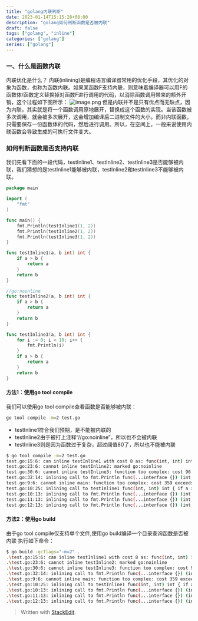 ```yaml
---
title: "golang内联判断"
date: 2023-01-14T15:15:28+08:00
description: "golang如何判断函数是否被内联"
draft: false
tags: ["golang", "inline"]
categories: ["golang"]
series: ["golang"]
---
```

### 一、什么是函数内联
 内联优化是什么？
内联(inlining)是编程语言编译器常用的优化手段，其优化的对象为函数，也称为函数内联。如果某函数F支持内联，则意味着编译器可以用F的函数体/函数定义替换掉对函数F进行调用的代码，以消除函数调用带来的额外开销，这个过程如下图所示：
![image.png](https://tonybai.com/wp-content/uploads/understand-go-inlining-optimisations-by-example-2.png)
但是内联并不是只有优点而无缺点，因为内联，其实就是将一个函数调用原地展开，替换成这个函数的实现。当该函数被多次调用，就会被多次展开，这会增加编译后二进制文件的大小。而非内联函数，只需要保存一份函数体的代码，然后进行调用。所以，在空间上，一般来说使用内联函数会导致生成的可执行文件变大。

### 如何判断函数是否支持内联
我们先看下面的一段代码，testInline1、testInline2、testInline3是否能够被内联，我们猜想的是testInline1能够被内联，testInline2和testInline3不能够被内联。
```go
package main

import (
	"fmt"
)

func main() {
	fmt.Println(testInline1(1, 2))
	fmt.Println(testInline2(1, 2))
	fmt.Println(testInline3(1, 2))
}

func testInline1(a, b int) int {
	if a > b {
		return a
	}
	return b
}

//go:noinline
func testInline2(a, b int) int {
	if a > b {
		return a
	}
	return b
}

func testInline3(a, b int) int {
	for i := 0; i < 10; i++ {
		fmt.Println(i)
	}
	if a > b {
		return a
	}
	return b
}
```
#### 方法1：使用go tool compile
我们可以使用go tool compile查看函数是否能够被内联：
```bash
go tool compile -m=2 test.go
```
- testInline1符合我们预期，是不能被内联的
- testInline2由于被打上注释“//go:noinline”，所以也不会被内联
- testInline3则是因为函数过于复杂，超过阈值80了，所以也不能被内联
```bash
$ go tool compile -m=2 test.go
test.go:15:6: can inline testInline1 with cost 8 as: func(int, int) int { if a > b { return a }; return b }
test.go:23:6: cannot inline testInline2: marked go:noinline
test.go:30:6: cannot inline testInline3: function too complex: cost 96 exceeds budget 80
test.go:32:14: inlining call to fmt.Println func(...interface {}) (int, error) { var fmt..autotmp_3 int; fmt..autotmp_3 = <nil>; var fmt..autotmp_4 error; fmt..autotmp_4 = <nil>; fmt..autotmp_3, fmt..autotmp_4 = fmt.Fprintln(io.Writer(os.Stdout), fmt.a...); return fmt..autotmp_3, fmt..autotmp_4 }
test.go:9:6: cannot inline main: function too complex: cost 359 exceeds budget 80
test.go:10:25: inlining call to testInline1 func(int, int) int { if a > b { return a }; return b }
test.go:10:13: inlining call to fmt.Println func(...interface {}) (int, error) { var fmt..autotmp_3 int; fmt..autotmp_3 = <nil>; var fmt..autotmp_4 error; fmt..autotmp_4 = <nil>; fmt..autotmp_3, fmt..autotmp_4 = fmt.Fprintln(io.Writer(os.Stdout), fmt.a...); return fmt..autotmp_3, fmt..autotmp_4 }
test.go:11:13: inlining call to fmt.Println func(...interface {}) (int, error) { var fmt..autotmp_3 int; fmt..autotmp_3 = <nil>; var fmt..autotmp_4 error; fmt..autotmp_4 = <nil>; fmt..autotmp_3, fmt..autotmp_4 = fmt.Fprintln(io.Writer(os.Stdout), fmt.a...); return fmt..autotmp_3, fmt..autotmp_4 }
test.go:12:13: inlining call to fmt.Println func(...interface {}) (int, error) { var fmt..autotmp_3 int; fmt..autotmp_3 = <nil>; var fmt..autotmp_4 error; fmt..autotmp_4 = <nil>; fmt..autotmp_3, fmt..autotmp_4 = fmt.Fprintln(io.Writer(os.Stdout), fmt.a...); return fmt..autotmp_3, fmt..autotmp_4 }

```

#### 方法2：使用go build
由于go tool compile仅支持单个文件,使用go build编译一个目录查询函数是否被内联
执行如下命令：
```bash
$ go build -gcflags="-m=2" .
.\test.go:15:6: can inline testInline1 with cost 8 as: func(int, int) int { if a > b { return a }; return b }
.\test.go:23:6: cannot inline testInline2: marked go:noinline
.\test.go:30:6: cannot inline testInline3: function too complex: cost 96 exceeds budget 80
.\test.go:32:14: inlining call to fmt.Println func(...interface {}) (int, error) { var fmt..autotmp_3 int; fmt..autotmp_3 = <nil>; var fmt..autotmp_4 error; fmt..autotmp_4 = <nil>; fmt..autotmp_3, fmt..autotmp_4 = fmt.Fprintln(io.Writer(os.Stdout), fmt.a...); return fmt..autotmp_3, fmt..autotmp_4 }
.\test.go:9:6: cannot inline main: function too complex: cost 359 exceeds budget 80
.\test.go:10:25: inlining call to testInline1 func(int, int) int { if a > b { return a }; return b }
.\test.go:10:13: inlining call to fmt.Println func(...interface {}) (int, error) { var fmt..autotmp_3 int; fmt..autotmp_3 = <nil>; var fmt..autotmp_4 error; fmt..autotmp_4 = <nil>; fmt..autotmp_3, fmt..autotmp_4 = fmt.Fprintln(io.Writer(os.Stdout), fmt.a...); return fmt..autotmp_3, fmt..autotmp_4 }
.\test.go:11:13: inlining call to fmt.Println func(...interface {}) (int, error) { var fmt..autotmp_3 int; fmt..autotmp_3 = <nil>; var fmt..autotmp_4 error; fmt..autotmp_4 = <nil>; fmt..autotmp_3, fmt..autotmp_4 = fmt.Fprintln(io.Writer(os.Stdout), fmt.a...); return fmt..autotmp_3, fmt..autotmp_4 }
.\test.go:12:13: inlining call to fmt.Println func(...interface {}) (int, error) { var fmt..autotmp_3 int; fmt..autotmp_3 = <nil>; var fmt..autotmp_4 error; fmt..autotmp_4 = <nil>; fmt..autotmp_3, fmt..autotmp_4 = fmt.Fprintln(io.Writer(os.Stdout), fmt.a...); return fmt..autotmp_3, fmt..autotmp_4 }
```

> Written with [StackEdit](https://stackedit.io/).
<!--stackedit_data:
eyJoaXN0b3J5IjpbLTEzMTIxMzE1NzksMjAxNTkzNjY3NCwtMz
MwMTY2OTA1LC0xODA0NzE2NDY2XX0=
-->
